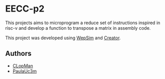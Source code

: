 # EECC-p2

This projects aims to microprogram a reduce set of instructions inspired in risc-v and develop a function to transpose a matrix in assembly code. 

This project was developed using [WepSim](https://wepsim.github.io/) and [Creator](https://creatorsim.github.io/).
## Authors 

- [CLopMan](https://github.com/CLopMan)                                  
- [PaulaUc3m](https://github.com/PaulaUc3m) 
